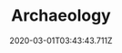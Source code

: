 ---
templateKey: blog-post
featuredpost: false
date: 2020-03-01T03:43:43.711Z
featuredimage: /img/quest_bg2.png
imgBg: quest_bg2
title: Archaeology
description: Gunther asked if you'd consider donating any new artifacts or minerals you find to the museum. He says he'll compensate you by way of occasional rare goods.
reward: 250'
tags:
  - Enter Museum with a mineral or artifact
  - Donate an item to the Museum
---